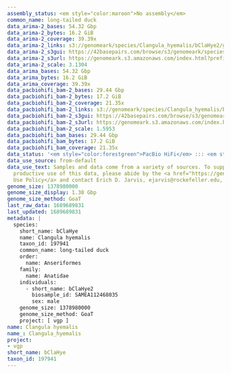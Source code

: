 ```yaml
---
assembly_status: <em style="color:maroon">No assembly</em>
common_name: long-tailed duck
data_arima-2_bases: 54.32 Gbp
data_arima-2_bytes: 16.2 GiB
data_arima-2_coverage: 39.39x
data_arima-2_links: s3://genomeark/species/Clangula_hyemalis/bClaHye2/genomic_data/arima/<br>
data_arima-2_s3gui: https://42basepairs.com/browse/s3/genomeark/species/Clangula_hyemalis/bClaHye2/genomic_data/arima/
data_arima-2_s3url: https://genomeark.s3.amazonaws.com/index.html?prefix=species/Clangula_hyemalis/bClaHye2/genomic_data/arima/
data_arima-2_scale: 3.1304
data_arima_bases: 54.32 Gbp
data_arima_bytes: 16.2 GiB
data_arima_coverage: 39.39x
data_pacbiohifi_bam-2_bases: 29.44 Gbp
data_pacbiohifi_bam-2_bytes: 17.2 GiB
data_pacbiohifi_bam-2_coverage: 21.35x
data_pacbiohifi_bam-2_links: s3://genomeark/species/Clangula_hyemalis/bClaHye2/genomic_data/pacbio_hifi/<br>
data_pacbiohifi_bam-2_s3gui: https://42basepairs.com/browse/s3/genomeark/species/Clangula_hyemalis/bClaHye2/genomic_data/pacbio_hifi/
data_pacbiohifi_bam-2_s3url: https://genomeark.s3.amazonaws.com/index.html?prefix=species/Clangula_hyemalis/bClaHye2/genomic_data/pacbio_hifi/
data_pacbiohifi_bam-2_scale: 1.5953
data_pacbiohifi_bam_bases: 29.44 Gbp
data_pacbiohifi_bam_bytes: 17.2 GiB
data_pacbiohifi_bam_coverage: 21.35x
data_status: '<em style="color:forestgreen">PacBio HiFi</em> ::: <em style="color:forestgreen">Arima</em>'
data_use_source: from-default
data_use_text: Samples and data come from a variety of sources. To support fair and
  productive use of this data, please abide by the <a href="https://genome10k.soe.ucsc.edu/data-use-policies/">Data
  Use Policy</a> and contact Erich D. Jarvis, ejarvis@rockefeller.edu, with any questions.
genome_size: 1378980000
genome_size_display: 1.38 Gbp
genome_size_method: GoaT
last_raw_data: 1689689831
last_updated: 1689689831
metadata: |
  species:
    short_name: bClaHye
    name: Clangula hyemalis
    taxon_id: 197941
    common_name: long-tailed duck
    order:
      name: Anseriformes
    family:
      name: Anatidae
    individuals:
      - short_name: bClaHye2
        biosample_id: SAMEA112468035
        sex: male
    genome_size: 1378980000
    genome_size_method: GoaT
    project: [ vgp ]
name: Clangula hyemalis
name_: Clangula_hyemalis
project:
- vgp
short_name: bClaHye
taxon_id: 197941
---
```

